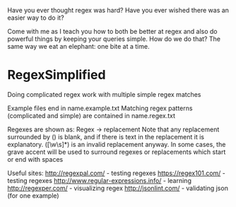Have you ever thought regex was hard?  Have you ever wished there was an easier way to do it?

Come with me as I teach you how to both be better at regex and also do powerful things by keeping your queries simple.
How do we do that?  The same way we eat an elephant: one bite at a time.


# RegexSimplified
Doing complicated regex work with multiple simple regex matches

Example files end in name.example.txt
Matching regex patterns (complicated and simple) are contained in name.regex.txt

Regexes are shown as:
Regex	->	replacement
Note that any replacement surrounded by () is blank, and if there is text in the replacement it is explanatory.  ([\w\s]*) is an invalid replacement anyway.
In some cases, the grave accent will be used to surround regexes or replacements which start or end with spaces



Useful sites:
http://regexpal.com/ - testing regexes
https://regex101.com/ - testing regexes
http://www.regular-expressions.info/ - learning
http://regexper.com/ - visualizing regex
http://jsonlint.com/ - validating json (for one example)